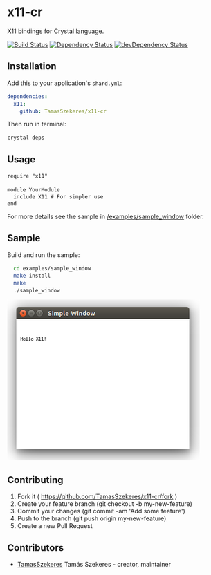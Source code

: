 # x11-cr

X11 bindings for Crystal language.

[![Build Status](https://travis-ci.org/TamasSzekeres/x11-cr.svg?branch=master)](https://travis-ci.org/TamasSzekeres/x11-cr)
[![Dependency Status](https://shards.rocks/badge/github/TamasSzekeres/x11-cr/status.svg)](https://shards.rocks/github/TamasSzekeres/x11-cr)
[![devDependency Status](https://shards.rocks/badge/github/TamasSzekeres/x11-cr/dev_status.svg)](https://shards.rocks/github/TamasSzekeres/x11-cr)

## Installation


Add this to your application's `shard.yml`:

```yaml
dependencies:
  x11:
    github: TamasSzekeres/x11-cr
```

Then run in terminal:
```bash
crystal deps
```

## Usage


```crystal
require "x11"

module YourModule
  include X11 # For simpler use
end
```

For more details see the sample in [/examples/sample_window](/examples/sample_window) folder.

## Sample

Build and run the sample:
```bash
  cd examples/sample_window
  make install
  make
  ./sample_window

```
![Simple Window](https://raw.githubusercontent.com/TamasSzekeres/x11-cr/master/examples/sample_window/screenshot/sample_window.png)

## Contributing

1. Fork it ( https://github.com/TamasSzekeres/x11-cr/fork )
2. Create your feature branch (git checkout -b my-new-feature)
3. Commit your changes (git commit -am 'Add some feature')
4. Push to the branch (git push origin my-new-feature)
5. Create a new Pull Request

## Contributors

- [TamasSzekeres](https://github.com/TamasSzekeres) Tamás Szekeres - creator, maintainer
